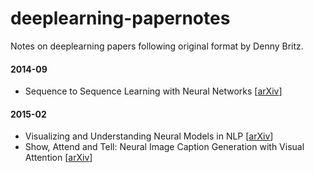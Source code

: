 # deeplearning-papernotes
Notes on deeplearning papers following original format by Denny Britz.

#### 2014-09

- Sequence to Sequence Learning with Neural Networks [[arXiv](http://arxiv.org/abs/1511.06114)]

#### 2015-02

- Visualizing and Understanding Neural Models in NLP [[arXiv](http://arxiv.org/abs/1506.01066)]
- Show, Attend and Tell: Neural Image Caption Generation with Visual Attention [[arXiv](http://arxiv.org/abs/1502.03044)]